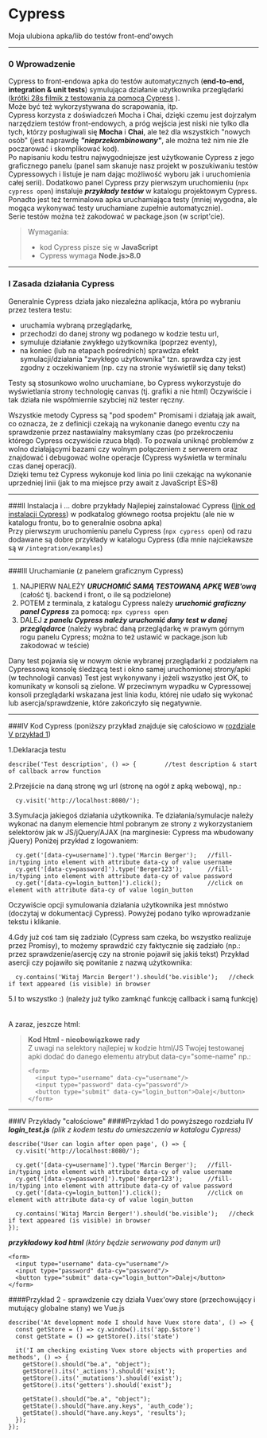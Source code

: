 # Cypress
Moja ulubiona apka/lib do testów front-end'owych
<hr/>

### 0 Wprowadzenie
Cypress to front-endowa apka do testów automatycznych (**end-to-end, integration & unit tests**) 
symulująca działanie użytkownika przeglądarki 
([krótki 28s filmik z testowania za pomocą Cypress](https://docs.cypress.io/guides/overview/why-cypress.html#Running-tests) ).<br/>
Może być też wykorzystywana do scrapowania, itp. <br/> 
Cypress korzysta z doświadczeń Mocha i Chai, dzięki czemu jest dojrzałym narzędziem testów front-endowych, 
a próg wejścia jest niski nie tylko dla tych, którzy posługiwali się **Mocha** i **Chai**, ale też dla wszystkich "nowych osób" 
(jest naprawdę ***"nieprzekombinowany"***, ale można też nim nie źle poczarować i skomplikować kod).<br/>
Po napisaniu kodu testru najwygodniejsze jest użytkowanie Cypress z jego graficznego panelu (panel sam skanuje 
nasz projekt w poszukiwaniu testów Cypressowych i listuje je nam dając możliwość wyboru jak i uruchomienia całej serii). 
Dodatkowo panel Cypress przy pierwszym uruchomieniu (`npx cypress open`) instaluje ***przykłady testów*** w katalogu projektowym Cypress. <br/>
Ponadto jest też terminalowa apka uruchamiająca testy (mniej wygodna, ale mogąca wykonywać testy uruchamiane zupełnie automatycznie).<br/>
Serie testów można też zakodować w package.json (w script'cie).

>Wymagania:
> - kod Cypress pisze się w **JavaScript** <br/>
> - Cypress wymaga **Node.js>8.0**
<hr/>

### I Zasada działania Cypress
Generalnie Cypress działa jako niezależna aplikacja, która po wybraniu przez testera testu:
 - uruchamia wybraną przeglądarkę,
 - przechodzi do danej strony wg podanego w kodzie testu url,
 - symuluje działanie zwykłego użytkownika (poprzez eventy),
 - na koniec (lub na etapach pośrednich) sprawdza efekt symulacji/działania "zwykłego użytkownika" tzn. sprawdza czy 
 jest zgodny z oczekiwaniem (np. czy na stronie wyświetlił się dany tekst)<br/>
 
Testy są stosunkowo wolno uruchamiane, bo Cypress wykorzystuje do wyświetlania strony technologię canvas (tj. grafiki a nie html)
Oczywiście i tak działa nie współmiernie szybciej niż tester ręczny.<br/>

Wszystkie metody Cypress są "pod spodem" Promisami i działają jak await, co oznacza, że z definicji czekają na wykonanie 
danego eventu czy na sprawdzenie przez nastawialny maksymlany czas (po przekroczeniu którego Cypress oczywiście rzuca błąd). 
To pozwala uniknąć problemów z wolno działającymi bazami czy wolnym połączeniem z serwerem oraz znajdować i debugować 
wolne operacje (Cypress wyświetla w terminalu czas danej operacji).<br/>
Dzięki temu też Cypress wykonuje kod linia po linii czekając na wykonanie uprzedniej linii (jak to ma miejsce przy 
await z JavaScript ES>8)
<hr/> 

###II Instalacja i ... dobre przykłady
Najlepiej zainstalować Cypress ([link od instalacji Cypress](https://docs.cypress.io/guides/getting-started/installing-cypress.html#Installing)) 
w podkatalog głównego rootsa projektu (ale nie w katalogu frontu, bo to generalnie osobna apka)<br/>
Przy pierwszym uruchomieniu panelu Cypress (`npx cypress open`) od razu dodawane są dobre przykłady w katalogu Cypress 
(dla mnie najciekawsze są w `/integration/examples`)
<hr/>

###III Uruchamianie (z panelem graficznym Cypress)
1. NAJPIERW NALEŻY ***URUCHOMIĆ SAMĄ TESTOWANĄ APKĘ WEB'ową*** (całość tj. backend i front, o ile są podzielone)
2. POTEM z terminala, z katalogu Cypress należy ***uruchomić graficzny panel Cypress*** za pomocą: `npx cypress open` 
3. DALEJ ***z panelu Cypress należy uruchomić dany test w danej przeglądarce*** (należy wybrać daną przeglądarkę w 
prawym górnym rogu panelu Cypress; można to też ustawić w package.json lub zakodować w teście)

Dany test pojawia się w nowym oknie wybranej przeglądarki z podziałem na Cypressową konsolę śledzącą test i okno 
samej uruchomionej strony/apki (w technologii canvas)
Test jest wykonywany i jeżeli wszystko jest OK, to komunikaty w konsoli są zielone. 
W przeciwnym wypadku w Cypressowej konsoli przeglądarki wskazana jest linia kodu, której nie udało się wykonać 
lub asercja/sprawdzenie, które zakończyło się negatywnie.
<hr/>

###IV Kod Cypress
(poniższy przykład znajduje się całościowo w [rozdziale V przykład 1](###chapter51))

1.Deklaracja testu
```
describe('Test description', () => {        //test description & start of callback arrow function 
```

2.Przejście na daną stronę wg url (stronę na ogół z apką webową), np.:
```
  cy.visit('http://localhost:8080/');
```

3.Symulacja jakiegoś działania użytkownika. Te działania/symulacje należy wykonać na danym elemencie html pobranym 
ze strony z wykorzystaniem selektorów jak w JS/jQuery/AJAX (na marginesie: Cypress ma wbudowany jQuery) 
Poniżej przykład z logowaniem:
```
  cy.get('[data-cy=username]').type('Marcin Berger');   //fill-in/typing into element with attribute data-cy of value username
  cy.get('[data-cy=password]').type('Berger123');       //fill-in/typing into element with attribute data-cy of value password
  cy.get('[data-cy=login_button]').click();             //click on element with attribute data-cy of value login_button 
```
Oczywiście opcji symulowania działania użytkownika jest mnóstwo (doczytaj w dokumentacji Cypress). 
Powyżej podano tylko wprowadzanie tekstu i klikanie.

4.Gdy już coś tam się zadziało (Cypress sam czeka, bo wszystko realizuje przez Promisy), to możemy sprawdzić czy 
faktycznie się zadziało (np.: przez sprawdzenie/asercję czy na stronie pojawił się jakiś tekst)
Przykład asercji czy pojawiło się powitanie z nazwą użytkownika:
```
  cy.contains('Witaj Marcin Berger!').should('be.visible');   //check if text appeared (is visible) in browser
```

5.I to wszystko :) (należy już tylko zamknąć funkcję callback i samą funkcję)
<br/><br/><br/>
A zaraz, jeszcze html:
> **Kod Html - nieobowiązkowe rady** <br/>
> Z uwagi na selektory najlepiej w kodzie html/JS Twojej testowanej apki dodać do danego elementu atrybut data-cy="some-name" np.:
> ```
> <form>
>   <input type="username" data-cy="username"/>
>   <input type="password" data-cy="password"/>
>   <button type="submit" data-cy="login_button">Dalej</button>
> </form>
> ```
<hr/>

###V Przykłady "całościowe"
####<a name="chapter51"></a>Przykład 1 do powyższego rozdziału IV
***login_test.js*** *(plik z kodem testu do umieszczenia w katalogu Cypress)*
```
describe('User can login after open page', () => {
  cy.visit('http://localhost:8080/');

  cy.get('[data-cy=username]').type('Marcin Berger');   //fill-in/typing into element with attribute data-cy of value username
  cy.get('[data-cy=password]').type('Berger123');       //fill-in/typing into element with attribute data-cy of value password
  cy.get('[data-cy=login_button]').click();             //click on element with attribute data-cy of value login_button

  cy.contains('Witaj Marcin Berger!').should('be.visible');   //check if text appeared (is visible) in browser
});
```

***przykładowy kod html*** *(który będzie serwowany pod danym url)*
```
<form>
  <input type="username" data-cy="username"/>
  <input type="password" data-cy="password"/>
  <button type="submit" data-cy="login_button">Dalej</button>
</form>
```

####Przykład 2 - sprawdzenie czy działa Vuex'owy store (przechowujący i mutujący globalne stany) we Vue.js
```
describe('At development mode I should have Vuex store data', () => {
  const getStore = () => cy.window().its('app.$store')
  const getState = () => getStore().its('state')

  it('I am checking existing Vuex store objects with properties and methods', () => {
    getStore().should("be.a", "object");
    getStore().its('_actions').should('exist');
    getStore().its('_mutations').should('exist');
    getStore().its('getters').should('exist');

    getState().should("be.a", "object");
    getState().should("have.any.keys", 'auth_code');
    getState().should("have.any.keys", 'results');
  });
});
```
